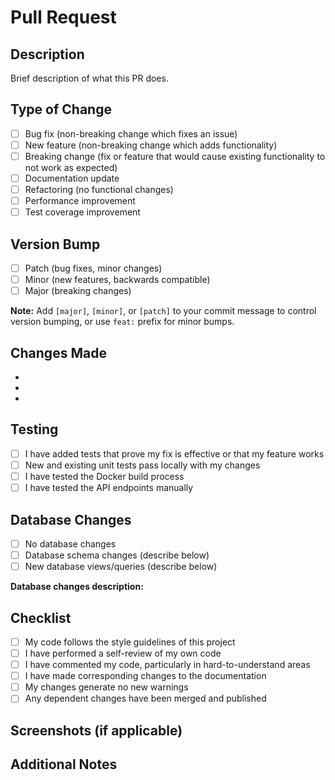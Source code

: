 # Pull Request

## Description
Brief description of what this PR does.

## Type of Change
- [ ] Bug fix (non-breaking change which fixes an issue)
- [ ] New feature (non-breaking change which adds functionality)
- [ ] Breaking change (fix or feature that would cause existing functionality to not work as expected)
- [ ] Documentation update
- [ ] Refactoring (no functional changes)
- [ ] Performance improvement
- [ ] Test coverage improvement

## Version Bump
- [ ] Patch (bug fixes, minor changes)
- [ ] Minor (new features, backwards compatible)
- [ ] Major (breaking changes)

**Note:** Add `[major]`, `[minor]`, or `[patch]` to your commit message to control version bumping, or use `feat:` prefix for minor bumps.

## Changes Made
-
-
-

## Testing
- [ ] I have added tests that prove my fix is effective or that my feature works
- [ ] New and existing unit tests pass locally with my changes
- [ ] I have tested the Docker build process
- [ ] I have tested the API endpoints manually

## Database Changes
- [ ] No database changes
- [ ] Database schema changes (describe below)
- [ ] New database views/queries (describe below)

**Database changes description:**

## Checklist
- [ ] My code follows the style guidelines of this project
- [ ] I have performed a self-review of my own code
- [ ] I have commented my code, particularly in hard-to-understand areas
- [ ] I have made corresponding changes to the documentation
- [ ] My changes generate no new warnings
- [ ] Any dependent changes have been merged and published

## Screenshots (if applicable)

## Additional Notes
